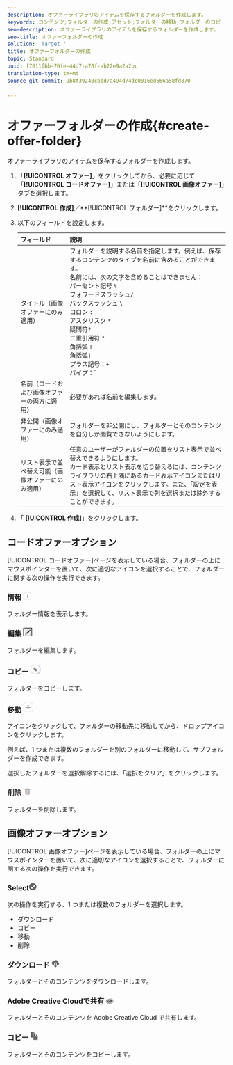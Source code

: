 ```yaml
---
description: オファーライブラリのアイテムを保存するフォルダーを作成します。
keywords: コンテンツ;フォルダーの作成;アセット;フォルダーの移動;フォルダーのコピー;フォルダーの削除;フォルダーのダウンロード;フォルダー
seo-description: オファーライブラリのアイテムを保存するフォルダーを作成します。
seo-title: オファーフォルダーの作成
solution: 'Target '
title: オファーフォルダーの作成
topic: Standard
uuid: f7611fbb-76fe-44d7-a78f-ab22e9a2a2bc
translation-type: tm+mt
source-git-commit: 9b8f39240cbbd7a494d74dc0016ed666a58fd870

---
```



# オファーフォルダーの作成{#create-offer-folder}

オファーライブラリのアイテムを保存するフォルダーを作成します。

1. 「**[!UICONTROL オファー]**」をクリックしてから、必要に応じて「**[!UICONTROL コードオファー]**」または「**[!UICONTROL 画像オファー]**」タブを選択します。
1. **[!UICONTROL 作成]**／**[!UICONTROL フォルダー]**をクリックします。
1. 以下のフィールドを設定します。

   | フィールド | 説明 |
   |--- |--- |
   | タイトル（画像オファーにのみ適用） | フォルダーを説明する名前を指定します。例えば、保存するコンテンツのタイプを名前に含めることができます。<br>名前には、次の文字を含めることはできません：<br>パーセント記号 `%`<br>フォワードスラッシュ`/`<br>バックスラッシュ `\`<br>コロン `:`<br>アスタリスク `*`<br>疑問符`?`<br>二重引用符 `"`<br>角括弧 `[`<br>角括弧`]`<br>プラス記号：`+`<br>パイプ：`|`<br>ピリオド：`.`<br>番号記号：`#`<br>波括弧：`{`<br>波括弧 `}`<br>キャレット `^`<br>セミコロン `;`<br>これらの文字の代わりにハイフン（`- `）を使用できます。 |
   | 名前（コードおよび画像オファーの両方に適用） | 必要があれば名前を編集します。 |
   | 非公開（画像オファーにのみ適用） | フォルダーを非公開にし、フォルダーとそのコンテンツを自分しか閲覧できないようにします。 |
   | リスト表示で並べ替え可能（画像オファーにのみ適用） | 任意のユーザーがフォルダーの位置をリスト表示で並べ替えできるようにします。<br>カード表示とリスト表示を切り替えるには、コンテンツライブラリの右上隅にあるカード表示アイコンまたはリスト表示アイコンをクリックします。また、「設定を表示」を選択して、リスト表示で列を選択または除外することができます。 |

1. 「 **[!UICONTROL 作成]**」をクリックします。

## コードオファーオプション

[!UICONTROL コードオファー]ページを表示している場合、フォルダーの上にマウスポインターを置いて、次に適切なアイコンを選択することで、フォルダーに関する次の操作を実行できます。

### 情報 ![](assets/icon_info.png)

フォルダー情報を表示します。

### 編集 ![](assets/icon_edit.png)

フォルダーを編集します。

### コピー ![](assets/icon_copy.png)

フォルダーをコピーします。

### 移動 ![](assets/icon_move_folder.png)

アイコンをクリックして、フォルダーの移動先に移動してから、ドロップアイコンをクリックします。

例えば、1 つまたは複数のフォルダーを別のフォルダーに移動して、サブフォルダーを作成できます。

選択したフォルダーを選択解除するには、「選択をクリア」をクリックします。

### 削除 ![](assets/icon_delete.png)

フォルダーを削除します。

## 画像オファーオプション

[!UICONTROL 画像オファー]ページを表示している場合、フォルダーの上にマウスポインターを置いて、次に適切なアイコンを選択することで、フォルダーに関する次の操作を実行できます。

### Select![](assets/icon_check.png)

次の操作を実行する、1 つまたは複数のフォルダーを選択します。

* ダウンロード
* コピー
* 移動
* 削除

### ダウンロード ![](assets/icon_download.png)

フォルダーとそのコンテンツをダウンロードします。

### Adobe Creative Cloudで共有 ![](assets/icon_creative_cloud.png)

フォルダーとそのコンテンツを Adobe Creative Cloud で共有します。

### コピー ![](assets/icon_copy_content.png)

フォルダーとそのコンテンツをコピーします。